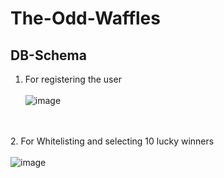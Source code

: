 # The-Odd-Waffles


## DB-Schema
1. For registering the user <br/><br/>
![image](https://user-images.githubusercontent.com/56102033/168579410-8104ea0b-e294-4138-8d6a-d314a90c67bf.png)

<br/><br/>
2. For Whitelisting and selecting 10 lucky winners<br/><br/>
![image](https://user-images.githubusercontent.com/56102033/168579631-6fa1d63c-a81a-4d88-9795-9b587488d815.png)
